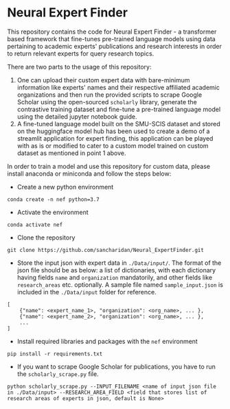 # Neural Expert Finder
This repository contains the code for Neural Expert Finder - a transformer based framework that fine-tunes pre-trained language models using data pertaining to academic experts' publications and research interests in order to return relevant experts for query research topics. 

There are two parts to the usage of this repository:
1. One can upload their custom expert data with bare-minimum information like experts' names and their respective affiliated academic organizations and then run the provided scripts to scrape Google Scholar using the open-sourced `scholarly` library, generate the contrastive training dataset and fine-tune a pre-trained language model using the detailed jupyter notebook guide. 
2. A fine-tuned language model built on the SMU-SCIS dataset and stored on the huggingface model hub has been used to create a demo of a streamlit application for expert finding, this application can be played with as is or modified to cater to a custom model trained on custom dataset as mentioned in point 1 above. 

In order to train a model and use this repository for custom data, please install anaconda or miniconda and follow the steps below:
- Create a new python environment
```
conda create -n nef python=3.7
```
- Activate the environment
```
conda activate nef
```
- Clone the repository
```
git clone https://github.com/sancharidan/Neural_ExpertFinder.git
```
- Store the input json with expert data in `./Data/input/`. The format of the json file should be as below: a list of dictionaries, with each dictionary having fields `name` and `organization` mandatorily, and other fields like `research_areas` etc. optionally. A sample file named `sample_input.json` is included in the `./Data/input` folder for reference.
```
[
    {"name": <expert_name_1>, "organization": <org_name>, ... },
    {"name": <expert_name_2>, "organization": <org_name>, ... },
    ...
]
```
- Install required libraries and packages with the `nef` environment
``` 
pip install -r requirements.txt
```
- If you want to scrape Google Scholar for publications, you have to run the `scholarly_scrape.py` file. 
```
python scholarly_scrape.py --INPUT_FILENAME <name of input json file in ./Data/input> --RESEARCH_AREA_FIELD <field that stores list of research areas of experts in json, default is None>
```
